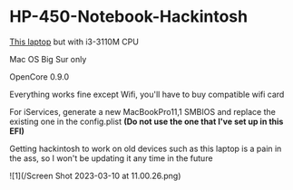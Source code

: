 # HP-450-Notebook-Hackintosh
 [This laptop](https://support.hp.com/vn-en/document/c03315512) but with i3-3110M CPU

Mac OS Big Sur only

OpenCore 0.9.0

Everything works fine except Wifi, you'll have to buy compatible wifi card

For iServices, generate a new MacBookPro11,1 SMBIOS and replace the existing one in the config.plist **(Do not use the one that I've set up in this EFI)** 

Getting hackintosh to work on old devices such as this laptop is a pain in the ass, so I won't be updating it any time in the future

![1](/Screen Shot 2023-03-10 at 11.00.26.png)
